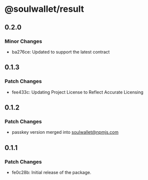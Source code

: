 # @soulwallet/result

## 0.2.0

### Minor Changes

- ba276ce: Updated to support the latest contract

## 0.1.3

### Patch Changes

- fee433c: Updating Project License to Reflect Accurate Licensing

## 0.1.2

### Patch Changes

- passkey version merged into soulwallet@npmjs.com

## 0.1.1

### Patch Changes

- fe0c28b: Initial release of the package.
